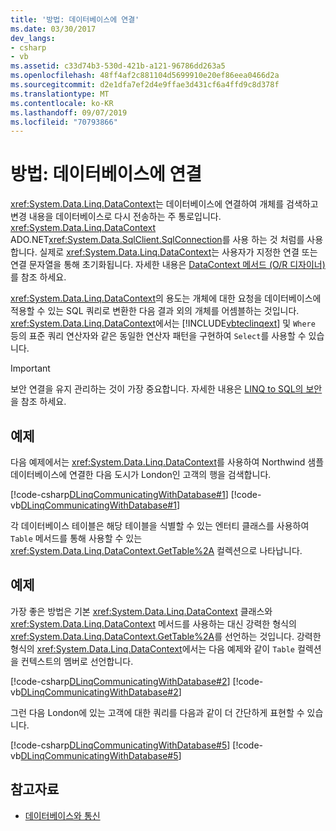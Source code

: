 ```yaml
---
title: '방법: 데이터베이스에 연결'
ms.date: 03/30/2017
dev_langs:
- csharp
- vb
ms.assetid: c33d74b3-530d-421b-a121-96786dd263a5
ms.openlocfilehash: 48ff4af2c881104d5699910e20ef86eea0466d2a
ms.sourcegitcommit: d2e1dfa7ef2d4e9ffae3d431cf6a4ffd9c8d378f
ms.translationtype: MT
ms.contentlocale: ko-KR
ms.lasthandoff: 09/07/2019
ms.locfileid: "70793866"
---
```

# <a name="how-to-connect-to-a-database"></a>방법: 데이터베이스에 연결
<xref:System.Data.Linq.DataContext>는 데이터베이스에 연결하여 개체를 검색하고 변경 내용을 데이터베이스로 다시 전송하는 주 통로입니다. <xref:System.Data.Linq.DataContext> ADO.NET<xref:System.Data.SqlClient.SqlConnection>를 사용 하는 것 처럼를 사용 합니다. 실제로 <xref:System.Data.Linq.DataContext>는 사용자가 지정한 연결 또는 연결 문자열을 통해 초기화됩니다. 자세한 내용은 [DataContext 메서드 (O/R 디자이너)](/visualstudio/data-tools/datacontext-methods-o-r-designer)를 참조 하세요.  
  
 <xref:System.Data.Linq.DataContext>의 용도는 개체에 대한 요청을 데이터베이스에 적용할 수 있는 SQL 쿼리로 변환한 다음 결과 외의 개체를 어셈블하는 것입니다. <xref:System.Data.Linq.DataContext>에서는 [!INCLUDE[vbteclinqext](../../../../../../includes/vbteclinqext-md.md)] 및 `Where` 등의 표준 쿼리 연산자와 같은 동일한 연산자 패턴을 구현하여 `Select`를 사용할 수 있습니다.  
  
> [!IMPORTANT]
> 보안 연결을 유지 관리하는 것이 가장 중요합니다. 자세한 내용은 [LINQ to SQL의 보안](security-in-linq-to-sql.md)을 참조 하세요.  
  
## <a name="example"></a>예제  
 다음 예제에서는 <xref:System.Data.Linq.DataContext>를 사용하여 Northwind 샘플 데이터베이스에 연결한 다음 도시가 London인 고객의 행을 검색합니다.  
  
 [!code-csharp[DLinqCommunicatingWithDatabase#1](../../../../../../samples/snippets/csharp/VS_Snippets_Data/DLinqCommunicatingWithDatabase/cs/Program.cs#1)]
 [!code-vb[DLinqCommunicatingWithDatabase#1](../../../../../../samples/snippets/visualbasic/VS_Snippets_Data/DLinqCommunicatingWithDatabase/vb/Module1.vb#1)]  
  
 각 데이터베이스 테이블은 해당 테이블을 식별할 수 있는 엔터티 클래스를 사용하여 `Table` 메서드를 통해 사용할 수 있는 <xref:System.Data.Linq.DataContext.GetTable%2A> 컬렉션으로 나타납니다.  
  
## <a name="example"></a>예제  
 가장 좋은 방법은 기본 <xref:System.Data.Linq.DataContext> 클래스와 <xref:System.Data.Linq.DataContext> 메서드를 사용하는 대신 강력한 형식의 <xref:System.Data.Linq.DataContext.GetTable%2A>를 선언하는 것입니다. 강력한 형식의 <xref:System.Data.Linq.DataContext>에서는 다음 예제와 같이 `Table` 컬렉션을 컨텍스트의 멤버로 선언합니다.  
  
 [!code-csharp[DLinqCommunicatingWithDatabase#2](../../../../../../samples/snippets/csharp/VS_Snippets_Data/DLinqCommunicatingWithDatabase/cs/Program.cs#2)]
 [!code-vb[DLinqCommunicatingWithDatabase#2](../../../../../../samples/snippets/visualbasic/VS_Snippets_Data/DLinqCommunicatingWithDatabase/vb/Module1.vb#2)]  
  
 그런 다음 London에 있는 고객에 대한 쿼리를 다음과 같이 더 간단하게 표현할 수 있습니다.  
  
 [!code-csharp[DLinqCommunicatingWithDatabase#5](../../../../../../samples/snippets/csharp/VS_Snippets_Data/DLinqCommunicatingWithDatabase/cs/Program.cs#5)]
 [!code-vb[DLinqCommunicatingWithDatabase#5](../../../../../../samples/snippets/visualbasic/VS_Snippets_Data/DLinqCommunicatingWithDatabase/vb/Module1.vb#5)]  
  
## <a name="see-also"></a>참고자료

- [데이터베이스와 통신](communicating-with-the-database.md)
